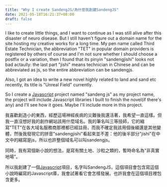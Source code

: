 ```yaml
---
title: "Why I create SandengJS/為什麼我創建SandengJS"
date: 2021-05-18T16:21:37+08:00
draft: false
---
```

I like to create little things, and I want to continue as I was still alive after this disaster of neuro disease. But I still haven't figure out a domain name for the site hosting my creative works for a long time. My pen name called Third Estate Technician, the abbreviation "TET" in popular domain providers is registered by others of course and I'm not sure whether I should choose a postfix or a variation, then I found that its pinyin "sandengjishi" looks not bad actaully: the last part "jishi" means technician in Chinese and can be abbreviated as js, so the entire abbreviation can be sandengjs.

Also, I got an idea to write a new novel highly related to land and sand etc recently, its title is "Unreal Field" currently.

So I create a [Javascript](https://zh.wikipedia.org/zh-hans/JavaScript) project named "sandeng js" as my project name, the project will include Javascript libraries I built to finish the novel(if there's any) and I'll see how it goes. Maybe I'll include more in this project.

我喜歡創造小的東西，經歷這場神經疾病的災難後我還活著，我希望一直這樣。但我一直沒想好我的創作網站該用什麼域名。我的筆名叫三等技師，它的縮寫"TET"在各大域名服務商那裡都已經註冊，而我不確定我該用個後綴還是其他變體，然後我發現它的拼音"sandengjishi"看起來並不差：他的後半部分"jishi"在中文中的縮寫是js，所以也許整個域名可以叫sandengjs。

同時，我有寫個新小說的想法，是寫有關土地、沙粒之類的，暫時命名為“非真實地場”。

所以我創建了一個[Javascript](https://zh.wikipedia.org/zh-hans/JavaScript)項目，名字叫SandengJS，這個項目會包含寫這個小說時編寫的Javascript庫，我會試著看它會怎樣發展。也許我會在這個項目裡包含更多。